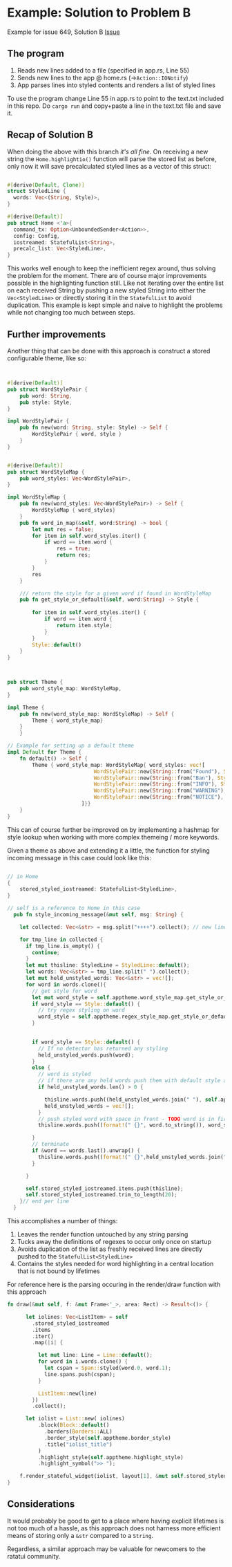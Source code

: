 # Example: Solution to Problem B

Example for issue 649, Solution B
[Issue](https://github.com/ratatui-org/ratatui/issues/649)

## The program

1. Reads new lines added to a file (specified in app.rs, Line 55)
2. Sends new lines to the app @ home.rs (->`Action::IONotify`)
3. App parses lines into styled contents and renders a list of styled lines 

To use the program change Line 55 in app.rs to point to the text.txt included in this repo. 
Do `cargo run` and copy+paste a line in the text.txt file and save it.

## Recap of Solution B

When doing the above with this branch _it's all fine_.
On receiving a new string the `Home.highlightio()` function will parse the stored list as before, only now it will save precalculated styled lines as a vector of this struct:

```rust

#[derive(Default, Clone)]
struct StyledLine {
  words: Vec<(String, Style)>,
}

#[derive(Default)]
pub struct Home <'a>{
  command_tx: Option<UnboundedSender<Action>>,
  config: Config,
  iostreamed: StatefulList<String>,
  precalc_list: Vec<StyledLine>,
}

```

This works well enough to keep the inefficient regex around, thus solving the problem for the moment.
There are of course major improvements possible in the highlighting function still. 
Like not iterating over the entire list on each received String by pushing a new styled String into either the `Vec<StyledLine>` 
or directly storing it in the `StatefulList` to avoid duplication.
This example is kept simple and naive to highlight the problems while not changing too much between steps.


## Further improvements

Another thing that can be done with this approach is construct a stored configurable theme, like so:


```rust


#[derive(Default)]
pub struct WordStylePair {
    pub word: String,
    pub style: Style,
}

impl WordStylePair {
    pub fn new(word: String, style: Style) -> Self {
        WordStylePair { word, style }
    }
}


#[derive(Default)]
pub struct WordStyleMap {
    pub word_styles: Vec<WordStylePair>,
}

impl WordStyleMap {
    pub fn new(word_styles: Vec<WordStylePair>) -> Self {
        WordStyleMap { word_styles}
    }
    pub fn word_in_map(&self, word:String) -> bool {
        let mut res = false;
        for item in self.word_styles.iter() {
            if word == item.word {
                res = true;
                return res;
            }
        }
        res
    }

    /// return the style for a given word if found in WordStyleMap
    pub fn get_style_or_default(&self, word:String) -> Style {
        
        for item in self.word_styles.iter() {
            if word == item.word {
                return item.style;
            }
        }
        Style::default()
    }
}



pub struct Theme {
    pub word_style_map: WordStyleMap,
}

impl Theme {
    pub fn new(word_style_map: WordStyleMap) -> Self {
        Theme { word_style_map}
    }
    }

// Example for setting up a default theme
impl Default for Theme {
    fn default() -> Self {
        Theme { word_style_map: WordStyleMap{ word_styles: vec![
                            WordStylePair::new(String::from("Found"), Style::default().fg(Color::LightCyan)),
                            WordStylePair::new(String::from("Ban"), Style::default().fg(Color::LightYellow)),
                            WordStylePair::new(String::from("INFO"), Style::default().fg(Color::LightCyan)),
                            WordStylePair::new(String::from("WARNING"), Style::default().fg(Color::Yellow)),
                            WordStylePair::new(String::from("NOTICE"), Style::default().fg(Color::LightGreen)),
                        ]}}
    }
}

```

This can of course further be improved on by implementing a hashmap for style lookup when working with more complex themeing / more keywords.

Given a theme as above and extending it a little, the function for styling incoming message in this case could look like this:

```rust

// in Home
{
    stored_styled_iostreamed: StatefulList<StyledLine>, 
}

// self is a reference to Home in this case
  pub fn style_incoming_message(&mut self, msg: String) {

    let collected: Vec<&str> = msg.split("++++").collect(); // new line delimiter in received lines, if more than one got added simultaneously

    for tmp_line in collected {
      if tmp_line.is_empty() {
        continue;
      }
      let mut thisline: StyledLine = StyledLine::default();
      let words: Vec<&str> = tmp_line.split(" ").collect();
      let mut held_unstyled_words: Vec<&str> = vec![];
      for word in words.clone(){
        // get style for word
        let mut word_style = self.apptheme.word_style_map.get_style_or_default(word.to_string()); // Detector for constant word
        if word_style == Style::default() {
          // try regex styling on word
          word_style = self.apptheme.regex_style_map.get_style_or_default(word.to_string()); // Detector for regex
        }
        

        if word_style == Style::default() {
          // If no detector has returned any styling
          held_unstyled_words.push(word);
        }
        else {
          // word is styled
          // if there are any held words push them with default style and reset held words
          if held_unstyled_words.len() > 0 {

            thisline.words.push((held_unstyled_words.join(" "), self.apptheme.default_text_style));
            held_unstyled_words = vec![];
          }
          // push styled word with space in front - TODO word is in first position and does not need a whitespace prefixed
          thisline.words.push((format!(" {}", word.to_string()), word_style));

        }
        // terminate
        if &word == words.last().unwrap() {
          thisline.words.push((format!(" {}",held_unstyled_words.join(" ")), self.apptheme.default_text_style));
        }

      }

      self.stored_styled_iostreamed.items.push(thisline);
      self.stored_styled_iostreamed.trim_to_length(20);
    }// end per line
  }

```

This accomplishes a number of things:

1. Leaves the render function untouched by any string parsing
2. Tucks away the definitions of regexes to occur only once on startup
3. Avoids duplication of the list as freshly received lines are directly pushed to the `StatefulList<StyledLine>`
4. Contains the styles needed for word highlighting in a central location that is not bound by lifetimes

For reference here is the parsing occuring in the render/draw function with this approach

```rust
fn draw(&mut self, f: &mut Frame<'_>, area: Rect) -> Result<()> {

      let iolines: Vec<ListItem> = self
        .stored_styled_iostreamed
        .items 
        .iter()
        .map(|i| {

          let mut line: Line = Line::default();
          for word in i.words.clone() {
            let cspan = Span::styled(word.0, word.1); 
            line.spans.push(cspan);
          }

          ListItem::new(line)
        })
        .collect();

      let iolist = List::new( iolines)
          .block(Block::default()
            .borders(Borders::ALL)
            .border_style(self.apptheme.border_style)
            .title("iolist_title")
          )
          .highlight_style(self.apptheme.highlight_style)
          .highlight_symbol(">> ");        

    f.render_stateful_widget(iolist, layout[1], &mut self.stored_styled_iostreamed.state); 
}

```


## Considerations

It would probably be good to get to a place where having explicit lifetimes is not too much of a hassle, 
as this approach does not harness more efficient means of storing only a `&str` compared to a `String`. 

Regardless, a similar approach may be valuable for newcomers to the ratatui community.






